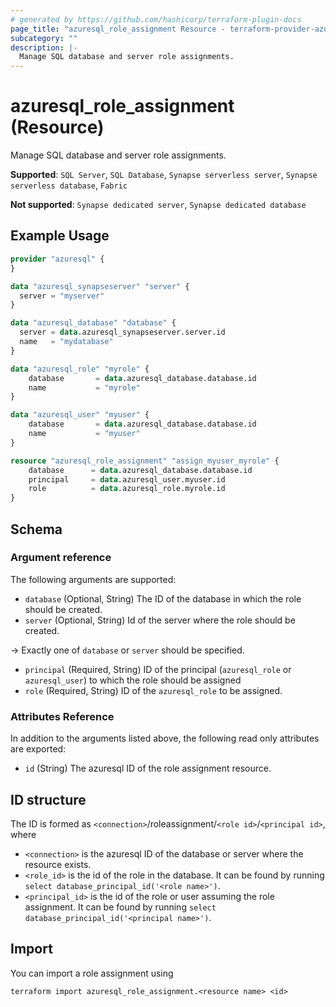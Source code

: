 ```yaml
---
# generated by https://github.com/hashicorp/terraform-plugin-docs
page_title: "azuresql_role_assignment Resource - terraform-provider-azuresql"
subcategory: ""
description: |-
  Manage SQL database and server role assignments.
---
```


# azuresql_role_assignment (Resource)

Manage SQL database and server role assignments.

**Supported**: `SQL Server`, `SQL Database`, `Synapse serverless server`, `Synapse serverless database`, `Fabric` 

**Not supported**: `Synapse dedicated server`, `Synapse dedicated database`

## Example Usage

```terraform
provider "azuresql" {
}

data "azuresql_synapseserver" "server" {
  server = "myserver"
}

data "azuresql_database" "database" {
  server = data.azuresql_synapseserver.server.id
  name   = "mydatabase"
}

data "azuresql_role" "myrole" {
    database       = data.azuresql_database.database.id
    name           = "myrole"
}

data "azuresql_user" "myuser" {
    database       = data.azuresql_database.database.id
    name           = "myuser"
}

resource "azuresql_role_assignment" "assign_myuser_myrole" {
    database      = data.azuresql_database.database.id
    principal     = data.azuresql_user.myuser.id
    role          = data.azuresql_role.myrole.id
}

```

<!-- schema generated by tfplugindocs -->
## Schema

### Argument reference
The following arguments are supported:

- `database` (Optional, String) The ID of the database in which the role should be created. 
- `server` (Optional, String) Id of the server where the role should be created.

-> Exactly one of `database` or `server` should be specified.

- `principal` (Required, String) ID of the principal (`azuresql_role` or `azuresql_user`) to which the role should be assigned
- `role` (Required, String) ID of the `azuresql_role` to be assigned.

### Attributes Reference
In addition to the arguments listed above, the following read only attributes are exported:

- `id` (String) The azuresql ID of the role assignment resource.


## ID structure

The ID is formed as `<connection>`/roleassignment/`<role id>`/`<principal id>`, where
* `<connection>` is the azuresql ID of the database or server where the resource exists.
* `<role_id>` is the id of the role in the database. It can be found by running `select database_principal_id('<role name>')`.
* `<principal_id>` is the id of the role or user assuming the role assignment. It can be found by running `select database_principal_id('<principal name>')`.

## Import

You can import a role assignment using 

```shell
terraform import azuresql_role_assignment.<resource name> <id>
```